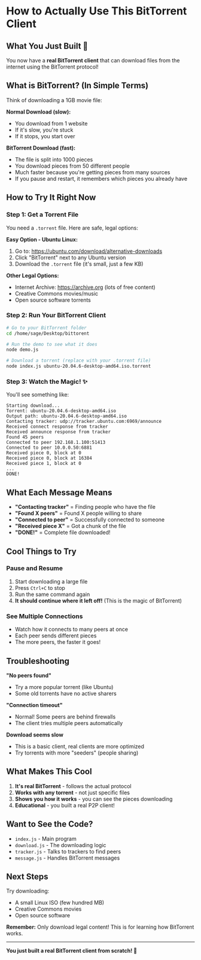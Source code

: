 # How to Actually Use This BitTorrent Client

## What You Just Built 🎉

You now have a **real BitTorrent client** that can download files from the internet using the BitTorrent protocol!

## What is BitTorrent? (In Simple Terms)

Think of downloading a 1GB movie file:

**Normal Download (slow):**
- You download from 1 website
- If it's slow, you're stuck
- If it stops, you start over

**BitTorrent Download (fast):**
- The file is split into 1000 pieces
- You download pieces from 50 different people
- Much faster because you're getting pieces from many sources
- If you pause and restart, it remembers which pieces you already have

## How to Try It Right Now

### Step 1: Get a Torrent File
You need a `.torrent` file. Here are safe, legal options:

**Easy Option - Ubuntu Linux:**
1. Go to: https://ubuntu.com/download/alternative-downloads
2. Click "BitTorrent" next to any Ubuntu version
3. Download the `.torrent` file (it's small, just a few KB)

**Other Legal Options:**
- Internet Archive: https://archive.org (lots of free content)
- Creative Commons movies/music
- Open source software torrents

### Step 2: Run Your BitTorrent Client

```bash
# Go to your BitTorrent folder
cd /home/sage/Desktop/bittorent

# Run the demo to see what it does
node demo.js

# Download a torrent (replace with your .torrent file)
node index.js ubuntu-20.04.6-desktop-amd64.iso.torrent
```

### Step 3: Watch the Magic! ✨

You'll see something like:
```
Starting download...
Torrent: ubuntu-20.04.6-desktop-amd64.iso
Output path: ubuntu-20.04.6-desktop-amd64.iso
Contacting tracker: udp://tracker.ubuntu.com:6969/announce
Received connect response from tracker
Received announce response from tracker
Found 45 peers
Connected to peer 192.168.1.100:51413
Connected to peer 10.0.0.50:6881
Received piece 0, block at 0
Received piece 0, block at 16384
Received piece 1, block at 0
...
DONE!
```

## What Each Message Means

- **"Contacting tracker"** = Finding people who have the file
- **"Found X peers"** = Found X people willing to share
- **"Connected to peer"** = Successfully connected to someone
- **"Received piece X"** = Got a chunk of the file
- **"DONE!"** = Complete file downloaded!

## Cool Things to Try

### Pause and Resume
1. Start downloading a large file
2. Press `Ctrl+C` to stop
3. Run the same command again
4. **It should continue where it left off!** (This is the magic of BitTorrent)

### See Multiple Connections
- Watch how it connects to many peers at once
- Each peer sends different pieces
- The more peers, the faster it goes!

## Troubleshooting

**"No peers found"**
- Try a more popular torrent (like Ubuntu)
- Some old torrents have no active sharers

**"Connection timeout"**
- Normal! Some peers are behind firewalls
- The client tries multiple peers automatically

**Download seems slow**
- This is a basic client, real clients are more optimized
- Try torrents with more "seeders" (people sharing)

## What Makes This Cool

1. **It's real BitTorrent** - follows the actual protocol
2. **Works with any torrent** - not just specific files
3. **Shows you how it works** - you can see the pieces downloading
4. **Educational** - you built a real P2P client!

## Want to See the Code?

- `index.js` - Main program
- `download.js` - The downloading logic
- `tracker.js` - Talks to trackers to find peers
- `message.js` - Handles BitTorrent messages

## Next Steps

Try downloading:
- A small Linux ISO (few hundred MB)
- Creative Commons movies
- Open source software

**Remember:** Only download legal content! This is for learning how BitTorrent works.

---

**You just built a real BitTorrent client from scratch! 🚀**
